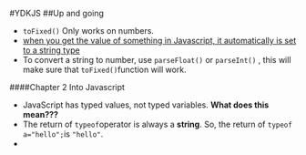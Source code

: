 #YDKJS
##Up and going

* `toFixed()` Only works on numbers.
* [when you get the value of something in Javascript, it automatically is set to a string type](https://stackoverflow.com/questions/14059201/why-does-firebug-say-tofixed-is-not-a-function)
* To convert a string to number, use `parseFloat()` or `parseInt()` , this will make sure that `toFixed()`function will work.


####Chapter 2 Into Javascript
* JavaScript has typed values, not typed variables. **What does this mean???**
* The return of `typeof`operator is always a **string**. So, the return of `typeof a="hello";`is `"hello"`.
* 


